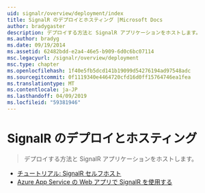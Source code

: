 ```yaml
---
uid: signalr/overview/deployment/index
title: SignalR のデプロイとホスティング |Microsoft Docs
author: bradygaster
description: デプロイする方法と SignalR アプリケーションをホストします。
ms.author: bradyg
ms.date: 09/19/2014
ms.assetid: 62482bdd-e2a4-46e5-b909-6d0c6bc07114
msc.legacyurl: /signalr/overview/deployment
msc.type: chapter
ms.openlocfilehash: 1f40e5fb5dcd141b19099d54276194ad97548adc
ms.sourcegitcommit: 0f1119340e4464720cfd16d0ff15764746ea1fea
ms.translationtype: MT
ms.contentlocale: ja-JP
ms.lasthandoff: 04/09/2019
ms.locfileid: "59381946"
---
```

# <a name="signalr-deployment-and-hosting"></a>SignalR のデプロイとホスティング

> デプロイする方法と SignalR アプリケーションをホストします。


- [チュートリアル: SignalR セルフホスト](tutorial-signalr-self-host.md)
- [Azure App Service の Web アプリで SignalR を使用する](using-signalr-with-azure-web-sites.md)
